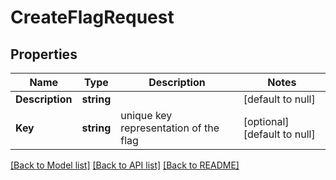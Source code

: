 # CreateFlagRequest

## Properties
Name | Type | Description | Notes
------------ | ------------- | ------------- | -------------
**Description** | **string** |  | [default to null]
**Key** | **string** | unique key representation of the flag | [optional] [default to null]

[[Back to Model list]](../README.md#documentation-for-models) [[Back to API list]](../README.md#documentation-for-api-endpoints) [[Back to README]](../README.md)


